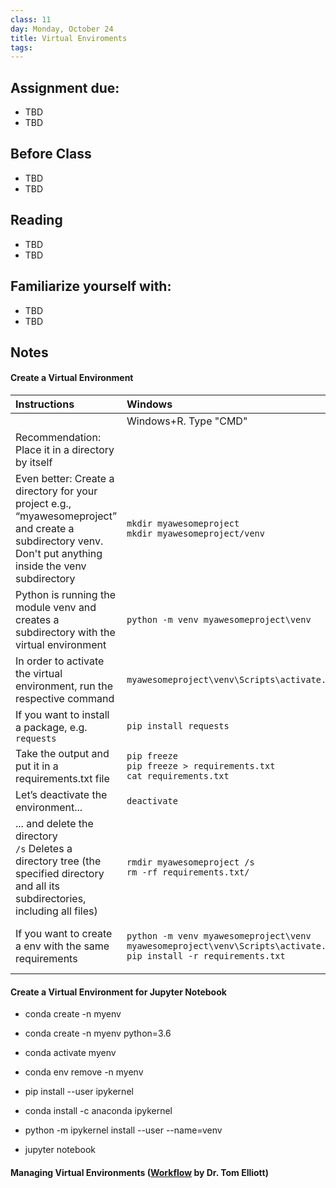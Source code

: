 ```yaml
---
class: 11
day: Monday, October 24
title: Virtual Enviroments
tags: 
---
```


## Assignment due: 
- TBD 
- TBD 

## Before Class 
- TBD 
- TBD 

## Reading 
- TBD 
- TBD 

## Familiarize yourself with: 
- TBD 
- TBD 

## Notes 

#### Create a Virtual Environment

|Instructions|Windows|Mac|
|:-|:-|:-|
||Windows+R. Type "CMD"|In applications, search for “Terminal”|
|Recommendation: Place it in a directory by itself|||
|Even better: Create a directory for your project e.g., “myawesomeproject” and create a subdirectory venv. Don't put anything inside the venv subdirectory| `mkdir myawesomeproject` <br /> `mkdir myawesomeproject/venv`|`mkdir myawesomeproject` <br /> `mkdir myawesomeproject/venv`|
|Python is running the module venv and creates a subdirectory with the virtual environment|`python -m venv myawesomeproject\venv`|`python3 -m venv myawesomeproject/venv`|
|In order to activate the virtual environment, run the respective command|`myawesomeproject\venv\Scripts\activate.bat`|`source myawesomeproject/venv/bin/activate`|
|If you want to install a package, e.g. `requests`|`pip install requests`|`pip install requests`|
|Take the output and put it in a requirements.txt file|`pip freeze` <br /> `pip freeze > requirements.txt` <br /> `cat requirements.txt`|`pip freeze` <br /> `pip3 freeze > requirements.txt` <br /> `cat requirements.txt`|
|Let’s deactivate the environment...|`deactivate`|`deactivate`|
|  ... and delete the directory <br /> `/s` Deletes a directory tree (the specified directory and all its subdirectories, including all files)|`rmdir myawesomeproject /s` <br /> `rm -rf requirements.txt/`|`rmdir myawesomeproject /s` <br /> `rm -rf requirements.txt/`|
|If you want to create a env with the same requirements|`python -m venv myawesomeproject\venv` <br /> `myawesomeproject\venv\Scripts\activate.bat` <br /> `pip install -r requirements.txt`|`python3 -m venv myawesomeproject/venv` <br /> `source myawesomeproject/venv/bin/activate` <br /> `pip install -r requirements.txt`|

#### Create a Virtual Environment for Jupyter Notebook
- conda create -n myenv
- conda create -n myenv python=3.6
- conda activate myenv
- conda env remove -n myenv

- pip install --user ipykernel
- conda install -c anaconda ipykernel
- python -m ipykernel install --user --name=venv
- jupyter notebook


#### Managing Virtual Environments ([Workflow](https://twitter.com/paregorios/status/1578455947621515264) by Dr. Tom Elliott)
